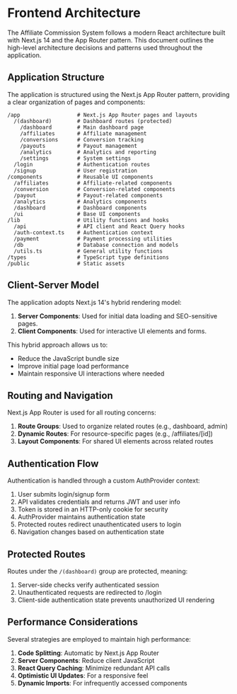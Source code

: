 # Frontend Architecture

The Affiliate Commission System follows a modern React architecture built with Next.js 14 and the App Router pattern. This document outlines the high-level architecture decisions and patterns used throughout the application.

## Application Structure

The application is structured using the Next.js App Router pattern, providing a clear organization of pages and components:

```
/app                  # Next.js App Router pages and layouts
  /(dashboard)        # Dashboard routes (protected)
    /dashboard        # Main dashboard page
    /affiliates       # Affiliate management
    /conversions      # Conversion tracking
    /payouts          # Payout management
    /analytics        # Analytics and reporting
    /settings         # System settings
  /login              # Authentication routes
  /signup             # User registration
/components           # Reusable UI components
  /affiliates         # Affiliate-related components  
  /conversion         # Conversion-related components
  /payout             # Payout-related components
  /analytics          # Analytics components
  /dashboard          # Dashboard components
  /ui                 # Base UI components
/lib                  # Utility functions and hooks
  /api                # API client and React Query hooks
  /auth-context.ts    # Authentication context
  /payment            # Payment processing utilities
  /db                 # Database connection and models
  /utils.ts           # General utility functions
/types                # TypeScript type definitions
/public               # Static assets
```

## Client-Server Model

The application adopts Next.js 14's hybrid rendering model:

1. **Server Components**: Used for initial data loading and SEO-sensitive pages.
2. **Client Components**: Used for interactive UI elements and forms.

This hybrid approach allows us to:
- Reduce the JavaScript bundle size
- Improve initial page load performance
- Maintain responsive UI interactions where needed

## Routing and Navigation

Next.js App Router is used for all routing concerns:

1. **Route Groups**: Used to organize related routes (e.g., dashboard, admin)
2. **Dynamic Routes**: For resource-specific pages (e.g., /affiliates/[id])
3. **Layout Components**: For shared UI elements across related routes

## Authentication Flow

Authentication is handled through a custom AuthProvider context:

1. User submits login/signup form
2. API validates credentials and returns JWT and user info
3. Token is stored in an HTTP-only cookie for security
4. AuthProvider maintains authentication state
5. Protected routes redirect unauthenticated users to login
6. Navigation changes based on authentication state

## Protected Routes

Routes under the `/(dashboard)` group are protected, meaning:

1. Server-side checks verify authenticated session
2. Unauthenticated requests are redirected to /login
3. Client-side authentication state prevents unauthorized UI rendering

## Performance Considerations

Several strategies are employed to maintain high performance:

1. **Code Splitting**: Automatic by Next.js App Router
2. **Server Components**: Reduce client JavaScript
3. **React Query Caching**: Minimize redundant API calls
4. **Optimistic UI Updates**: For a responsive feel
5. **Dynamic Imports**: For infrequently accessed components
